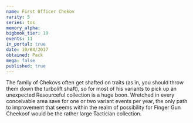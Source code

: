 ```yaml
---
name: First Officer Chekov
rarity: 5
series: tos
memory_alpha:
bigbook_tier: 10
events: 11
in_portal: true
date: 10/04/2017
obtained: Pack
mega: false
published: true
---
```


The family of Chekovs often get shafted on traits (as in, you should throw them down the turbolift shaft), so for most of his variants to pick up an unexpected Resourceful collection is a huge boon. Wretched in every conceivable area save for one or two variant events per year, the only path to improvement that seems within the realm of possibility for Finger Gun Cheekoof would be the rather large Tactician collection.
